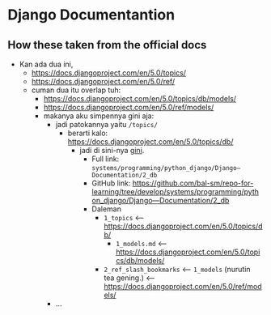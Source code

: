 # Django Documentantion

## How these taken from the official docs

- Kan ada dua ini,
  - <https://docs.djangoproject.com/en/5.0/topics/>
  - <https://docs.djangoproject.com/en/5.0/ref/>
  - cuman dua itu overlap tuh:
    - <https://docs.djangoproject.com/en/5.0/topics/db/models/>
    - <https://docs.djangoproject.com/en/5.0/ref/models/>
    - makanya aku simpennya gini aja:
      - jadi patokannya yaitu `/topics/`
        - berarti kalo: <https://docs.djangoproject.com/en/5.0/topics/db/>
          - jadi di sini-nya [gini](2_db).
            - Full link: `systems/programming/python_django/Django—Documentation/2_db`
            - GitHub link: <https://github.com/bal-sm/repo-for-learning/tree/develop/systems/programming/python_django/Django—Documentation/2_db>
            - Daleman
              - `1_topics` <-- <https://docs.djangoproject.com/en/5.0/topics/db/>
                - `1_models.md` <-- <https://docs.djangoproject.com/en/5.0/topics/db/models/>
              - `2_ref_slash_bookmarks` <-- `1_models` (nurutin tea gening.) <-- <https://docs.djangoproject.com/en/5.0/ref/models/>
      - ...
